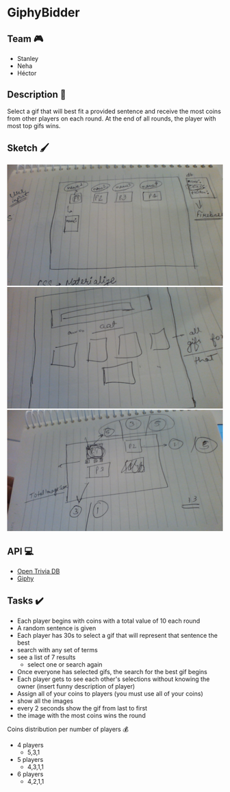 # GiphyBidder

## Team 🎮

- Stanley
- Neha
- Héctor

## Description 📜

Select a gif that will best fit a provided sentence and receive the most coins from other players on each round. At the end of all rounds, the player with most top gifs wins. 

## Sketch 🖌

![sketch_1](./groupWork/WIN_20190704_21_01_29_Pro.jpg)
![sketch_2](./groupWork/WIN_20190704_21_01_38_Pro.jpg)
![sketch_3](./groupWork/WIN_20190704_21_01_47_Pro.jpg)

## API 💻

- [Open Trivia DB](https://opentdb.com/api_config.php)
- [Giphy](https://developers.giphy.com/)

## Tasks ✔️

- Each player begins with coins with a total value of 10 each round
- A random sentence is given
- Each player has 30s to select a gif that will represent that sentence the best
- search with any set of terms
- see a list of 7 results
    - select one or search again
- Once everyone has selected gifs, the search for the best gif begins
- Each player gets to see each other's selections without knowing the owner (insert funny description of player)
- Assign all of your coins to players (you must use all of your coins)
- show all the images
- every 2 seconds show the gif from last to first
- the image with the most coins wins the round

Coins distribution per number of players 💰

- 4 players
    - 5,3,1
- 5 players
    - 4,3,1,1
- 6 players
    - 4,2,1,1

